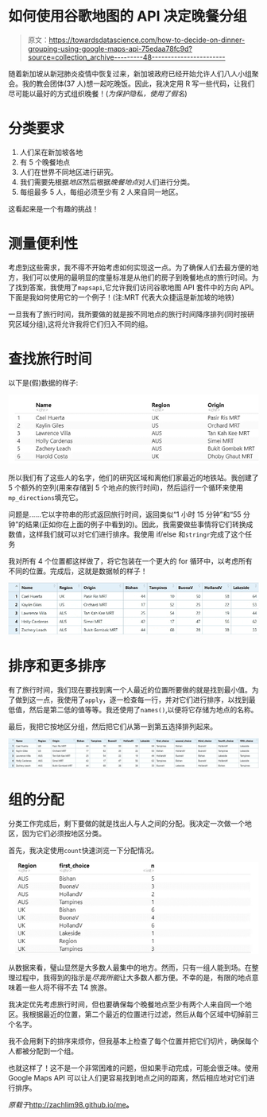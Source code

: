 # 如何使用谷歌地图的 API 决定晚餐分组

> 原文：<https://towardsdatascience.com/how-to-decide-on-dinner-grouping-using-google-maps-api-75edaa78fc9d?source=collection_archive---------48----------------------->

随着新加坡从新冠肺炎疫情中恢复过来，新加坡政府已经开始允许人们八人小组聚会。我的教会团体(37 人)想一起吃晚饭。因此，我决定用 R 写一些代码，让我们尽可能以最好的方式组织晚餐！(*为保护隐私，使用了假名*)

# 分类要求

1.  人们呆在新加坡各地
2.  有 5 个晚餐地点
3.  人们在世界不同地区进行研究。
4.  我们需要先根据*地区*然后根据*晚餐地点*对人们进行分类。
5.  每组最多 5 人，每组必须至少有 2 人来自同一地区。

这看起来是一个有趣的挑战！

# 测量便利性

考虑到这些需求，我不得不开始考虑如何实现这一点。为了确保人们去最方便的地方，我们可以使用的最明显的度量标准是从他们的房子到晚餐地点的旅行时间。为了找到答案，我使用了`mapsapi`,它允许我们访问谷歌地图 API 套件中的方向 API。下面是我如何使用它的一个例子！(注:MRT 代表大众捷运是新加坡的地铁)

一旦我有了旅行时间，我所要做的就是按不同地点的旅行时间降序排列(同时按研究区域分组),这将允许我将它们归入不同的组。

# 查找旅行时间

以下是(假)数据的样子:

![](img/484a30bd377213be6f35e32e636af009.png)

所以我们有了这些人的名字，他们的研究区域和离他们家最近的地铁站。我创建了 5 个额外的空列(用来存储到 5 个地点的旅行时间)，然后运行一个循环来使用`mp_directions`填充它。

问题是……它以字符串的形式返回旅行时间，返回类似“1 小时 15 分钟”和“55 分钟”的结果(正如你在上面的例子中看到的)。因此，我需要做些事情将它们转换成数值，这样我们就可以对它们进行排序。我使用 if/else 和`stringr`完成了这个任务

我对所有 4 个位置都这样做了，将它包装在一个更大的 for 循环中，以考虑所有不同的位置。完成后，这就是数据帧的样子！

![](img/2ddfe9b6c8a77f214d5c7260b636cea8.png)

# 排序和更多排序

有了旅行时间，我们现在要找到离一个人最近的位置所要做的就是找到最小值。为了做到这一点，我使用了`apply`，逐一检查每一行，并对它们进行排序，以找到最低值，然后是第二低的值等等。我还使用了`names()`,以便将它存储为地点的名称。

最后，我把它按地区分组，然后把它们从第一到第五选择排列起来。

![](img/7cdea2afa46af20ea47ded61d2630684.png)

# 组的分配

分类工作完成后，剩下要做的就是找出人与人之间的分配。我决定一次做一个地区，因为它们必须按地区分类。

首先，我决定使用`count`快速浏览一下分配情况。

![](img/a32d5752bfabfe5283c3cd5a4a50d540.png)

从数据来看，璧山显然是大多数人最集中的地方。然而，只有一组人能到场。在整理过程中，我得到的指示是*尽我所能*让大多数人都方便。不幸的是，有限的地点意味着一些人将不得不去 T4 旅游。

我决定优先考虑旅行时间，但也要确保每个晚餐地点至少有两个人来自同一个地区。我根据最近的位置，第二个最近的位置进行过滤，然后从每个区域中切掉前三个名字。

我不会用剩下的排序来烦你，但我基本上检查了每个位置并把它们切片，确保每个人都被分配到一个组。

也就这样了！这不是一个非常困难的问题，但如果手动完成，可能会很乏味。使用 Google Maps API 可以让人们更容易找到地点之间的距离，然后相应地对它们进行排序。

*原载于*<http://zachlim98.github.io/me>**。**